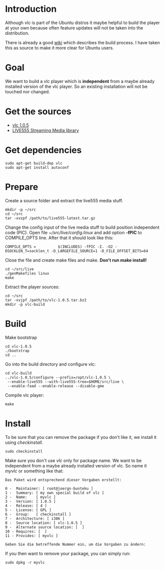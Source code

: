

# Introduction #

Although vlc is part of the Ubuntu distros it maybe helpful to build the player at your own because often feature updates will not be taken into the distribution.

There is already a good [wiki](http://wiki.videolan.org/UnixCompile) which describes the build process. I have taken this as source to make it more clear for Ubuntu users.

# Goal #

We want to build a vlc player which is **independent** from a maybe already installed version of the vlc player. So an existing installation will not be touched nor changed.

# Get the sources #

  * [vlc 1.0.5](http://download.videolan.org/pub/videolan/vlc/1.0.5/vlc-1.0.5.tar.bz2)
  * [LIVE555 Streaming Media library](http://www.live555.com/liveMedia/public/live555-latest.tar.gz)

# Get dependencies #

```
sudo apt-get build-dep vlc
sudo apt-get install autoconf
```

# Prepare #

Create a source folder and extract the live555 media stuff.
```
mkdir -p ~/src
cd ~/src
tar -xvzpf /path/to/live555-latest.tar.gz
```

Change the config input of the live media stuff to build position independent code (PIC).
Open file _~/src/live/config.linux_ and add option **-fPIC** to COMPILE\_OPTS line. After that it should look like this:

```
COMPILE_OPTS =          $(INCLUDES) -fPIC -I. -O2 -DSOCKLEN_T=socklen_t -D_LARGEFILE_SOURCE=1 -D_FILE_OFFSET_BITS=64
```

Close the file and create make files and make. **Don't run make install!**

```
cd ~/src/live
./genMakefiles linux
make
```

Extract the player sources:

```
cd ~/src
tar -xvjpf /path/to/vlc-1.0.5.tar.bz2
mkdir -p vlc-build
```

# Build #
Make bootstrap

```
cd vlc-1.0.5
./bootstrap
cd ..
```

Go into the build directory and configure vlc:

```
cd vlc-build
../vlc-1.0.5/configure --prefix=/opt/vlc-1.0.5 \
 --enable-live555 --with-live555-tree=$HOME/src/live \
 --enable-faad --enable-release --disable-gme
```

Compile vlc player:

```
make
```

# Install #
To be sure that you can remove the package if you don't like it, we install it using _checkinstall_.

```
sudo checkinstall
```

Make sure you don't use _vlc_ only for package name. We want to be independent from a maybe already installed version of vlc. So name it _myvlc_ or something like that:

```
Das Paket wird entsprechend dieser Vorgaben erstellt:

0 -  Maintainer: [ root@joergn-bunteku ]
1 -  Summary: [ my own special build of vlc ]
2 -  Name:    [ myvlc ]
3 -  Version: [ 1.0.5 ]
4 -  Release: [ 4 ]
5 -  License: [ GPL ]
6 -  Group:   [ checkinstall ]
7 -  Architecture: [ i386 ]
8 -  Source location: [ vlc-1.0.5 ]
9 -  Alternate source location: [  ]
10 - Requires: [  ]
11 - Provides: [ myvlc ]

Geben Sie die betreffende Nummer ein, um die Vorgaben zu ändern:
```

If you then want to remove your package, you can simply run:

```
sudo dpkg -r myvlc
```